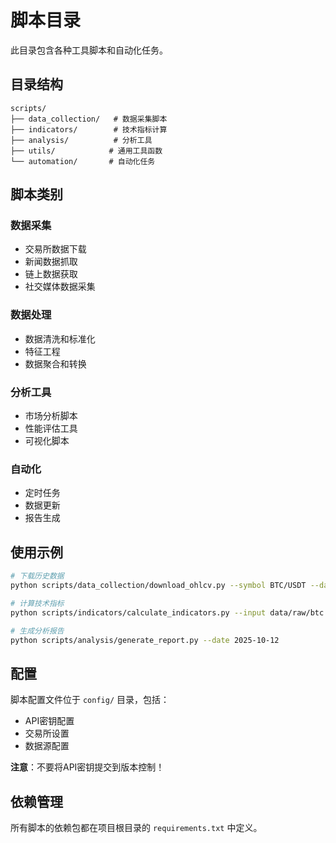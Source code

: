 # 脚本目录

此目录包含各种工具脚本和自动化任务。

## 目录结构

```
scripts/
├── data_collection/   # 数据采集脚本
├── indicators/        # 技术指标计算
├── analysis/          # 分析工具
├── utils/            # 通用工具函数
└── automation/       # 自动化任务
```

## 脚本类别

### 数据采集
- 交易所数据下载
- 新闻数据抓取
- 链上数据获取
- 社交媒体数据采集

### 数据处理
- 数据清洗和标准化
- 特征工程
- 数据聚合和转换

### 分析工具
- 市场分析脚本
- 性能评估工具
- 可视化脚本

### 自动化
- 定时任务
- 数据更新
- 报告生成

## 使用示例

```bash
# 下载历史数据
python scripts/data_collection/download_ohlcv.py --symbol BTC/USDT --days 365

# 计算技术指标
python scripts/indicators/calculate_indicators.py --input data/raw/btc.csv

# 生成分析报告
python scripts/analysis/generate_report.py --date 2025-10-12
```

## 配置

脚本配置文件位于 `config/` 目录，包括：
- API密钥配置
- 交易所设置
- 数据源配置

**注意**：不要将API密钥提交到版本控制！

## 依赖管理

所有脚本的依赖包都在项目根目录的 `requirements.txt` 中定义。
